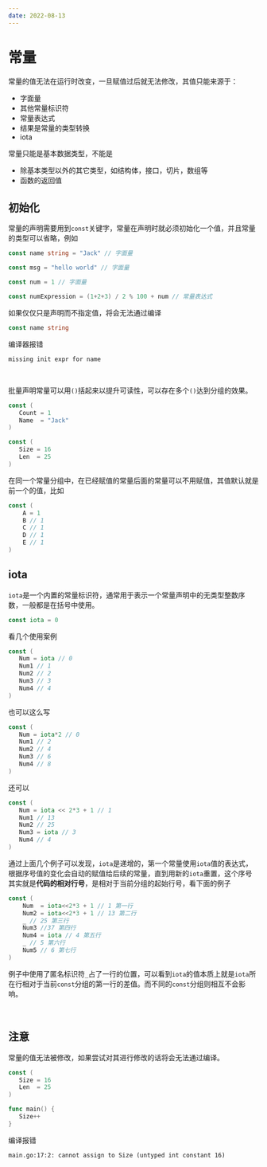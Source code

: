 ```yaml
---
date: 2022-08-13
---
```

# 常量

常量的值无法在运行时改变，一旦赋值过后就无法修改，其值只能来源于：

- 字面量
- 其他常量标识符
- 常量表达式
- 结果是常量的类型转换
- iota

常量只能是基本数据类型，不能是

- 除基本类型以外的其它类型，如结构体，接口，切片，数组等
- 函数的返回值



## 初始化

常量的声明需要用到`const`关键字，常量在声明时就必须初始化一个值，并且常量的类型可以省略，例如

```go
const name string = "Jack" // 字面量

const msg = "hello world" // 字面量

const num = 1 // 字面量

const numExpression = (1+2+3) / 2 % 100 + num // 常量表达式
```

如果仅仅只是声明而不指定值，将会无法通过编译

```go
const name string
```

编译器报错

```
missing init expr for name
```

<br>

批量声明常量可以用`()`括起来以提升可读性，可以存在多个`()`达到分组的效果。

```go
const (
   Count = 1
   Name  = "Jack"
)

const (
   Size = 16
   Len  = 25
)
```

在同一个常量分组中，在已经赋值的常量后面的常量可以不用赋值，其值默认就是前一个的值，比如

```go
const (
	A = 1
	B // 1
	C // 1
	D // 1
	E // 1
)
```



## iota

`iota`是一个内置的常量标识符，通常用于表示一个常量声明中的无类型整数序数，一般都是在括号中使用。

```go
const iota = 0 
```

看几个使用案例

```go
const (
   Num = iota // 0
   Num1 // 1
   Num2 // 2
   Num3 // 3
   Num4 // 4
)
```

也可以这么写

```go
const (
   Num = iota*2 // 0
   Num1 // 2
   Num2 // 4
   Num3 // 6
   Num4 // 8
)
```

还可以

```go
const (
   Num = iota << 2*3 + 1 // 1
   Num1 // 13
   Num2 // 25
   Num3 = iota // 3
   Num4 // 4
)
```

通过上面几个例子可以发现，`iota`是递增的，第一个常量使用`iota`值的表达式，根据序号值的变化会自动的赋值给后续的常量，直到用新的`iota`重置，这个序号其实就是**代码的相对行号**，是相对于当前分组的起始行号，看下面的例子

```go
const (
	Num  = iota<<2*3 + 1 // 1 第一行
	Num2 = iota<<2*3 + 1 // 13 第二行
	_ // 25 第三行
	Num3 //37 第四行
	Num4 = iota // 4 第五行
	_ // 5 第六行
	Num5 // 6 第七行
)
```

例子中使用了匿名标识符`_`占了一行的位置，可以看到`iota`的值本质上就是`iota`所在行相对于当前`const`分组的第一行的差值。而不同的`const`分组则相互不会影响。



<br>

## 注意

常量的值无法被修改，如果尝试对其进行修改的话将会无法通过编译。

```go
const (
   Size = 16
   Len  = 25
)

func main() {
   Size++
}
```

编译报错

```
main.go:17:2: cannot assign to Size (untyped int constant 16)
```
